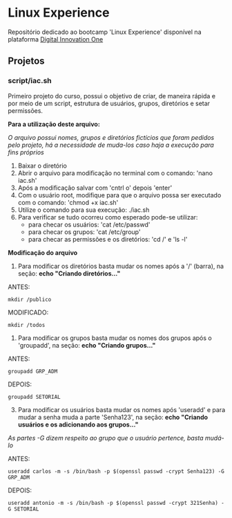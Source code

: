 # Linux Experience

Repositório dedicado ao bootcamp 'Linux Experience' disponível na plataforma [Digital Innovation One](https://web.dio.me/track/linux-experience)

## Projetos

### script/iac.sh

Primeiro projeto do curso, possui o objetivo de criar, de maneira rápida e por meio de um script, estrutura de usuários, grupos, diretórios e setar permissões.
 
**Para a utilização deste arquivo:**

*O arquivo possui nomes, grupos e diretórios fictícios que foram pedidos pelo projeto, há a necessidade de muda-los caso haja a execução para fins próprios*

  1. Baixar o diretório 
  2. Abrir o arquivo para modificação no terminal com o comando: 'nano iac.sh'
  3. Após a modificação salvar com 'cntrl o' depois 'enter'
  4. Com o usuário root, modifique para que o arquivo possa ser executado com o comando: 'chmod +x iac.sh'
  5. Utilize o comando para sua execução: ./iac.sh
  6. Para verificar se tudo ocorreu como esperado pode-se utilizar:
      - para checar os usuários: 'cat /etc/passwd'
      - para checar os grupos: 'cat /etc/group'
      - para checar as permissões e os diretórios: 'cd /' e 'ls -l'
      
**Modificação do arquivo** 

  1. Para modificar os diretórios basta mudar os nomes após a '/' (barra), na seção: **echo "Criando diretórios..."**

ANTES:
    
    mkdir /publico

MODIFICADO:

    mkdir /todos
    
  1. Para modificar os grupos basta mudar os nomes dos grupos após o 'groupadd', na seção: **echo "Criando grupos..."**
  
  ANTES:
    
    groupadd GRP_ADM
    
  DEPOIS:
    
    groupadd SETORIAL
    
  3. Para modificar os usuários basta mudar os nomes após 'useradd' e para mudar a senha muda a parte 'Senha123', na seção: **echo "Criando usuários e os adicionando aos grupos..."**
  
  *As partes -G dizem respeito ao grupo que o usuário pertence, basta mudá-lo*
  
   ANTES:
    
    useradd carlos -m -s /bin/bash -p $(openssl passwd -crypt Senha123) -G GRP_ADM
    
  DEPOIS:
    
    useradd antonio -m -s /bin/bash -p $(openssl passwd -crypt 321Senha) -G SETORIAL
  
